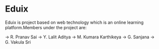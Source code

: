 # Eduix
Eduix is project based on web technology which is an online learning platform.Members under the project are:

-> R. Pranav Sai 
-> Y. Lalit Aditya
-> M. Kumara Karthikeya 
-> G. Sanjana 
-> G. Vakula Sri

